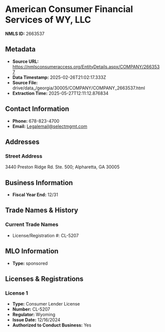 # American Consumer Financial Services of WY, LLC

**NMLS ID:** 2663537

## Metadata
- **Source URL:** https://nmlsconsumeraccess.org/EntityDetails.aspx/COMPANY/2663537
- **Data Timestamp:** 2025-02-26T21:02:17.333Z
- **Source File:** drive/data_/georgia/30005/COMPANY/COMPANY_2663537.html
- **Extraction Time:** 2025-05-27T12:11:12.876834

## Contact Information
- **Phone:** 678-823-4700
- **Email:** Legalemail@selectmgmt.com

## Addresses
### Street Address
3440 Preston Ridge Rd. Ste. 500; Alpharetta, GA 30005

## Business Information
- **Fiscal Year End:** 12/31

## Trade Names & History
### Current Trade Names
- License/Registration #: CL-5207

## MLO Information
- **Type:** sponsored

## Licenses & Registrations

### License 1
- **Type:** Consumer Lender License
- **Number:** CL-5207
- **Regulator:** Wyoming
- **Issue Date:** 12/16/2024
- **Authorized to Conduct Business:** Yes
